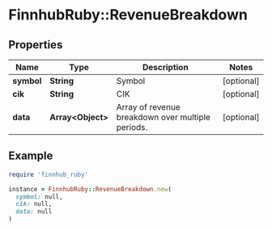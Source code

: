 # FinnhubRuby::RevenueBreakdown

## Properties

| Name | Type | Description | Notes |
| ---- | ---- | ----------- | ----- |
| **symbol** | **String** | Symbol | [optional] |
| **cik** | **String** | CIK | [optional] |
| **data** | **Array&lt;Object&gt;** | Array of revenue breakdown over multiple periods. | [optional] |

## Example

```ruby
require 'finnhub_ruby'

instance = FinnhubRuby::RevenueBreakdown.new(
  symbol: null,
  cik: null,
  data: null
)
```

